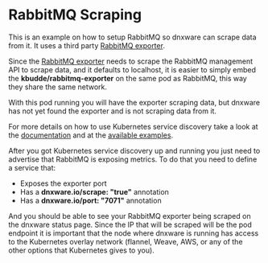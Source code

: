 # RabbitMQ Scraping

This is an example on how to setup RabbitMQ so dnxware can scrape data from it.
It uses a third party [RabbitMQ exporter](https://github.com/kbudde/rabbitmq_exporter).

Since the [RabbitMQ exporter](https://github.com/kbudde/rabbitmq_exporter) needs to
scrape the RabbitMQ management API to scrape data, and it defaults to localhost, it is
easier to simply embed the **kbudde/rabbitmq-exporter** on the same pod as RabbitMQ,
this way they share the same network.

With this pod running you will have the exporter scraping data, but dnxware has not
yet found the exporter and is not scraping data from it.

For more details on how to use Kubernetes service discovery take a look at the 
[documentation](https://dnxware.io/docs/operating/configuration/#kubernetes-sd-configurations-kubernetes_sd_config)
and at the [available examples](./../).

After you got Kubernetes service discovery up and running you just need to advertise that RabbitMQ
is exposing metrics. To do that you need to define a service that:

* Exposes the exporter port
* Has a **dnxware.io/scrape: "true"** annotation
* Has a **dnxware.io/port: "7071"** annotation

And you should be able to see your RabbitMQ exporter being scraped on the dnxware status page.
Since the IP that will be scraped will be the pod endpoint it is important that the node
where dnxware is running has access to the Kubernetes overlay network
(flannel, Weave, AWS, or any of the other options that Kubernetes gives to you).
